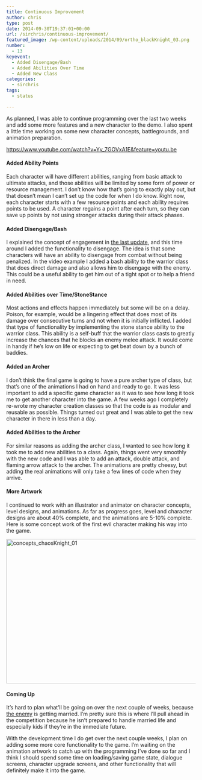 ```yaml
---
title: Continuous Improvement
author: chris
type: post
date: 2014-09-30T19:37:01+00:00
url: /sirchris/continuous-improvement/
featured_image: /wp-content/uploads/2014/09/ortho_blackKnight_03.png
number:
  - 13
keyevent:
  - Added Disengage/Bash
  - Added Abilities Over Time
  - Added New Class
categories:
  - sirchris
tags:
  - status

---
```

As planned, I was able to continue programming over the last two weeks and add some more features and a new character to the demo. I also spent a little time working on some new character concepts, battlegrounds, and animation preparation.

<!--more-->

https://www.youtube.com/watch?v=Yv_7GOVxA1E&feature=youtu.be

#### Added Ability Points

Each character will have different abilities, ranging from basic attack to ultimate attacks, and those abilities will be limited by some form of power or resource management. I don&#8217;t know how that&#8217;s going to exactly play out, but that doesn&#8217;t mean I can&#8217;t set up the code for when I do know. Right now, each character starts with a few resource points and each ability requires points to be used. A character regains a point after each turn, so they can save up points by not using stronger attacks during their attack phases.

#### Added Disengage/Bash

I explained the concept of engagement in [the last update][1], and this time around I added the functionality to disengage. The idea is that some characters will have an ability to disengage from combat without being penalized. In the video example I added a bash ability to the warrior class that does direct damage and also allows him to disengage with the enemy. This could be a useful ability to get him out of a tight spot or to help a friend in need.

#### Added Abilities over Time/StoneStance

Most actions and effects happen immediately but some will be on a delay. Poison, for example, would be a lingering effect that does most of its damage over consecutive turns and not when it is initially inflicted. I added that type of functionality by implementing the stone stance ability to the warrior class. This ability is a self-buff that the warrior class casts to greatly increase the chances that he blocks an enemy melee attack. It would come in handy if he&#8217;s low on life or expecting to get beat down by a bunch of baddies.

#### Added an Archer

I don&#8217;t think the final game is going to have a pure archer type of class, but that&#8217;s one of the animations I had on hand and ready to go. It was less important to add a specific game character as it was to see how long it took me to get another character into the game. A few weeks ago I completely re-wrote my character creation classes so that the code is as modular and reusable as possible. Things turned out great and I was able to get the new character in there in less than a day.

#### Added Abilities to the Archer

For similar reasons as adding the archer class, I wanted to see how long it took me to add new abilities to a class. Again, things went very smoothly with the new code and I was able to add an attack, double attack, and flaming arrow attack to the archer. The animations are pretty cheesy, but adding the real animations will only take a few lines of code when they arrive.

#### More Artwork

I continued to work with an illustrator and animator on character concepts, level designs, and animations. As far as progress goes, level and character designs are about 40% complete, and the animations are 5-10% complete. Here is some concept work of the first evil character making his way into the game.

<div class="inlineimg">
  <img src="http://localhost:8888/wp-content/uploads/2014/09/concepts_chaosKnight_01.jpg" alt="concepts_chaosKnight_01" width="800" height="383" class="alignnone size-full wp-image-1327" srcset="http://localhost:8888/wp-content/uploads/2014/09/concepts_chaosKnight_01.jpg 1000w, http://localhost:8888/wp-content/uploads/2014/09/concepts_chaosKnight_01-300x144.jpg 300w, http://localhost:8888/wp-content/uploads/2014/09/concepts_chaosKnight_01-768x368.jpg 768w" sizes="(max-width: 800px) 100vw, 800px" />
</div>

#### Coming Up

It&#8217;s hard to plan what&#8217;ll be going on over the next couple of weeks, because [the enemy][2] is getting married. I&#8217;m pretty sure this is where I&#8217;ll pull ahead in the competition because he isn&#8217;t prepared to handle married life and especially kids if they&#8217;re in the immediate future.

With the development time I do get over the next couple weeks, I plan on adding some more core functionality to the game. I&#8217;m waiting on the animation artwork to catch up with the programming I&#8217;ve done so far and I think I should spend some time on loading/saving game state, dialogue screens, character upgrade screens, and other functionality that will definitely make it into the game.

 [1]: http://battleofbrothers.com/sirchris/back-to-programming
 [2]: http://battleofbrothers.com/sirryan